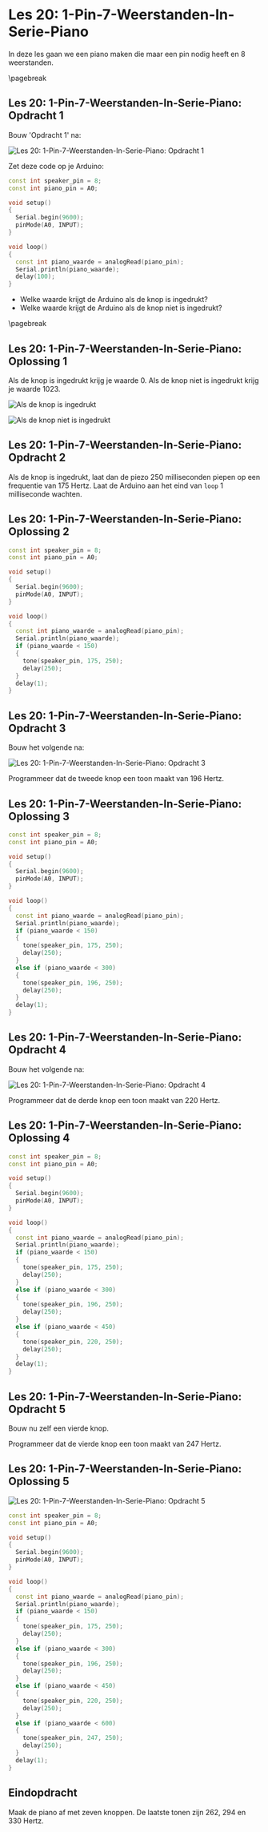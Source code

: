 # Les 20: 1-Pin-7-Weerstanden-In-Serie-Piano

In deze les gaan we een piano maken die maar een pin nodig heeft en 8 weerstanden.

\pagebreak

## Les 20: 1-Pin-7-Weerstanden-In-Serie-Piano: Opdracht 1

Bouw 'Opdracht 1' na:

![Les 20: 1-Pin-7-Weerstanden-In-Serie-Piano: Opdracht 1](20_1.png)

Zet deze code op je Arduino:

```c++
const int speaker_pin = 8;
const int piano_pin = A0;

void setup()
{
  Serial.begin(9600);  
  pinMode(A0, INPUT);
}

void loop()
{
  const int piano_waarde = analogRead(piano_pin);
  Serial.println(piano_waarde);
  delay(100);
}

```

 * Welke waarde krijgt de Arduino als de knop is ingedrukt?
 * Welke waarde krijgt de Arduino als de knop niet is ingedrukt?

\pagebreak

## Les 20: 1-Pin-7-Weerstanden-In-Serie-Piano: Oplossing 1

Als de knop is ingedrukt krijg je waarde 0.
Als de knop niet is ingedrukt krijg je waarde 1023.

![Als de knop is ingedrukt](20_1_aan.png)

![Als de knop niet is ingedrukt](20_1_uit.png)

## Les 20: 1-Pin-7-Weerstanden-In-Serie-Piano: Opdracht 2

Als de knop is ingedrukt, laat dan de piezo 250 milliseconden piepen op een frequentie van 175 Hertz.
Laat de Arduino aan het eind van `loop` 1 milliseconde wachten.

## Les 20: 1-Pin-7-Weerstanden-In-Serie-Piano: Oplossing 2

```c++
const int speaker_pin = 8;
const int piano_pin = A0;

void setup()
{
  Serial.begin(9600);  
  pinMode(A0, INPUT);
}

void loop()
{
  const int piano_waarde = analogRead(piano_pin);
  Serial.println(piano_waarde);
  if (piano_waarde < 150)
  {
    tone(speaker_pin, 175, 250);
    delay(250);
  }
  delay(1);
}
```

## Les 20: 1-Pin-7-Weerstanden-In-Serie-Piano: Opdracht 3

Bouw het volgende na:

![Les 20: 1-Pin-7-Weerstanden-In-Serie-Piano: Opdracht 3](20_2.png)

Programmeer dat de tweede knop een toon maakt van 196 Hertz.

## Les 20: 1-Pin-7-Weerstanden-In-Serie-Piano: Oplossing 3

```c++
const int speaker_pin = 8;
const int piano_pin = A0;

void setup()
{
  Serial.begin(9600);  
  pinMode(A0, INPUT);
}

void loop()
{
  const int piano_waarde = analogRead(piano_pin);
  Serial.println(piano_waarde);
  if (piano_waarde < 150)
  {
    tone(speaker_pin, 175, 250);
    delay(250);
  }
  else if (piano_waarde < 300)
  {
    tone(speaker_pin, 196, 250);
    delay(250);
  }
  delay(1);
}
```

## Les 20: 1-Pin-7-Weerstanden-In-Serie-Piano: Opdracht 4

Bouw het volgende na:

![Les 20: 1-Pin-7-Weerstanden-In-Serie-Piano: Opdracht 4](20_3.png)

Programmeer dat de derde knop een toon maakt van 220 Hertz.

## Les 20: 1-Pin-7-Weerstanden-In-Serie-Piano: Oplossing 4

```c++
const int speaker_pin = 8;
const int piano_pin = A0;

void setup()
{
  Serial.begin(9600);  
  pinMode(A0, INPUT);
}

void loop()
{
  const int piano_waarde = analogRead(piano_pin);
  Serial.println(piano_waarde);
  if (piano_waarde < 150)
  {
    tone(speaker_pin, 175, 250);
    delay(250);
  }
  else if (piano_waarde < 300)
  {
    tone(speaker_pin, 196, 250);
    delay(250);
  }
  else if (piano_waarde < 450)
  {
    tone(speaker_pin, 220, 250);
    delay(250);
  }
  delay(1);
}
```






## Les 20: 1-Pin-7-Weerstanden-In-Serie-Piano: Opdracht 5

Bouw nu zelf een vierde knop. 

Programmeer dat de vierde knop een toon maakt van 247 Hertz.

## Les 20: 1-Pin-7-Weerstanden-In-Serie-Piano: Oplossing 5

![Les 20: 1-Pin-7-Weerstanden-In-Serie-Piano: Opdracht 5](20_4.png)

```c++
const int speaker_pin = 8;
const int piano_pin = A0;

void setup()
{
  Serial.begin(9600);  
  pinMode(A0, INPUT);
}

void loop()
{
  const int piano_waarde = analogRead(piano_pin);
  Serial.println(piano_waarde);
  if (piano_waarde < 150)
  {
    tone(speaker_pin, 175, 250);
    delay(250);
  }
  else if (piano_waarde < 300)
  {
    tone(speaker_pin, 196, 250);
    delay(250);
  }
  else if (piano_waarde < 450)
  {
    tone(speaker_pin, 220, 250);
    delay(250);
  }
  else if (piano_waarde < 600)
  {
    tone(speaker_pin, 247, 250);
    delay(250);
  }
  delay(1);
}
```

## Eindopdracht

Maak de piano af met zeven knoppen.
De laatste tonen zijn 262, 294 en 330 Hertz.
